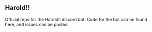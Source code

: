 ## Harold!!
Official repo for the Harold!! discord bot.
Code for the bot can be found here, and issues can be posted.